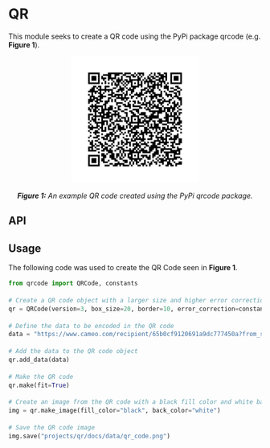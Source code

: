 # QR

This module seeks to create a QR code using the PyPi package qrcode (e.g. **Figure 1**).

<div align="center">
  <img src="data/qr_code.png" alt="Example QR code" width="50%">
  <p><em><strong>Figure 1:</strong> An example QR code created using the PyPi qrcode package.</em></p>
</div>

## API

## Usage

The following code was used to create the QR Code seen in **Figure 1**.

```python
from qrcode import QRCode, constants

# Create a QR code object with a larger size and higher error correction
qr = QRCode(version=3, box_size=20, border=10, error_correction=constants.ERROR_CORRECT_H)

# Define the data to be encoded in the QR code
data = "https://www.cameo.com/recipient/65b0cf9120691a9dc777450a?from_share_sheet=1&utm_campaign=video_share_to_copy"

# Add the data to the QR code object
qr.add_data(data)

# Make the QR code
qr.make(fit=True)

# Create an image from the QR code with a black fill color and white background
img = qr.make_image(fill_color="black", back_color="white")

# Save the QR code image
img.save("projects/qr/docs/data/qr_code.png")
```
